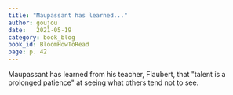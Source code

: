 ```yaml
---
title: "Maupassant has learned..."
author: goujou
date:   2021-05-19
category: book_blog
book_id: BloomHowToRead
page: p. 42
---
```

Maupassant has learned from his teacher, Flaubert, that "talent is a prolonged patience" at seeing what others tend not to see.
